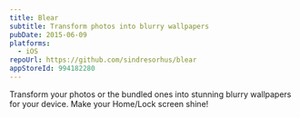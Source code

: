 ```yaml
---
title: Blear
subtitle: Transform photos into blurry wallpapers
pubDate: 2015-06-09
platforms:
  - iOS
repoUrl: https://github.com/sindresorhus/blear
appStoreId: 994182280
---
```


Transform your photos or the bundled ones into stunning blurry wallpapers for your device. Make your Home/Lock screen shine!
